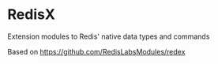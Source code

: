 # RedisX
Extension modules to Redis' native data types and commands


Based on https://github.com/RedisLabsModules/redex
